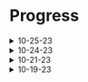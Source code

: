 # Progress
<details>
  <summary>10-25-23</summary>
  [*] I'm still working on switching the computer vision processor to a jetson nano (from an rpi 4) because it has CUDA (GPU) accelaration. I found an Ubuntu 20.04 image (https://github.com/Qengineering/Jetson-Nano-Ubuntu-20-image), and I'm having far fewer issues now. I'll still need to upgrade packages, as Python 3.8 is a bit too old.
  <br/><br/>
  The instructions on my robotics team's (RoboLions) github didn't work, but only because Discombobulated88's Xubuntu image (https://github.com/Discombobulated88/Xubuntu-20.04-L4T-32.3.1/releases/download/v1.0/Xubuntu-20.04-l4t-r32.3.1.tar.tbz2) booted but froze on the NVidia splash screen. Armbian disabled HDMI output completely, but SSH worked. I chose to go to Ubuntu 20.04 because I need a desktop env for OpenCV's imshow function.
</details>

<details>
  <summary>10-24-23</summary>
  [*] I'm working on switching the computer vision processor to a jetson nano (from an rpi 4) because it has CUDA (GPU) accelaration. I'm having trouble updating the OS (Ubuntu 18.04) and the packages. Python 3.6 is too old, and I need the best security I can get. The current issue with "sudo apt-get update" and "sudo apt-get upgrade" is that it doesn't want to connect to some package servers, and then dies. 
  <br/><br/>
  I've found some instructions on my robotics team's (RoboLions) github that explains how to install Discombobulated88's Xubuntu image (https://github.com/Discombobulated88/Xubuntu-20.04-L4T-32.3.1/releases/download/v1.0/Xubuntu-20.04-l4t-r32.3.1.tar.tbz2), and how to uprade to 22.04. Hopefully everything works fine. I'm also thinking about armbian 23.8 (https://www.armbian.com/jetson-nano/).
  <br/><br/>
  [*] Removed the imutils requirement, as OpenCV already has a built-in function to resize frames
</details>

<details>
  <summary>10-21-23</summary>
  [*] Improved object detection speed from 5 to ~8 FPS by changing the camera's resolution
  <br/>
  [*] Object detection works better, 3 FPS increase, 5 to ~8 FPS (STILL NEEDS OPTIMIZATION!!!)
  <br/>
  [*] Drastically improved object detection speed when running on a desktop by changing the camera resolution, setting auto exposure to -5, setting camera framerate, and disbaling automatic RGB conversion (15 fps to ~50)
  <br/>
  [*] The camera's resolution should be set to 640x480 becasue that's the lowest resolution the rpi camera V2 currently supports. It's also decently fast
  <br/>
  [*] The frame size in "ImageProcessingClient.py" should be set to a low resolution for best results (Currently using 320x200)
</details>

<details>
  <summary>10-19-23</summary>
  [*] Object detection works, but is slow when run on a Raspberry Pi 4 (5 fps 💀) (NEEDS OPTIMIZATION BADLY!!!)
  <br/>
  [*] Communication between the central server (4GB RAM RPI) and the ImageProcessingClient (8GB RAM RPI) works decently well
  <br/>
  [*] The frame size in "ImageProcessingClient.py" should be set to a low resolution for best results (Currently using 320x200)
</details>
